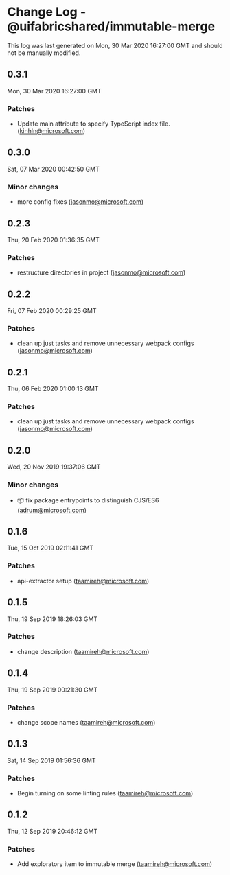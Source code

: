 # Change Log - @uifabricshared/immutable-merge

This log was last generated on Mon, 30 Mar 2020 16:27:00 GMT and should not be manually modified.

## 0.3.1
Mon, 30 Mar 2020 16:27:00 GMT

### Patches

- Update main attribute to specify TypeScript index file. (kinhln@microsoft.com)
## 0.3.0
Sat, 07 Mar 2020 00:42:50 GMT

### Minor changes

- more config fixes (jasonmo@microsoft.com)
## 0.2.3
Thu, 20 Feb 2020 01:36:35 GMT

### Patches

- restructure directories in project (jasonmo@microsoft.com)
## 0.2.2
Fri, 07 Feb 2020 00:29:25 GMT

### Patches

- clean up just tasks and remove unnecessary webpack configs (jasonmo@microsoft.com)
## 0.2.1
Thu, 06 Feb 2020 01:00:13 GMT

### Patches

- clean up just tasks and remove unnecessary webpack configs (jasonmo@microsoft.com)
## 0.2.0
Wed, 20 Nov 2019 19:37:06 GMT

### Minor changes

- 📦 fix package entrypoints to distinguish CJS/ES6 (adrum@microsoft.com)
## 0.1.6
Tue, 15 Oct 2019 02:11:41 GMT

### Patches

- api-extractor setup (taamireh@microsoft.com)
## 0.1.5
Thu, 19 Sep 2019 18:26:03 GMT

### Patches

- change description (taamireh@microsoft.com)
## 0.1.4
Thu, 19 Sep 2019 00:21:30 GMT

### Patches

- change scope names (taamireh@microsoft.com)
## 0.1.3
Sat, 14 Sep 2019 01:56:36 GMT

### Patches

- Begin turning on some linting rules (taamireh@microsoft.com)
## 0.1.2
Thu, 12 Sep 2019 20:46:12 GMT

### Patches

- Add exploratory item to immutable merge (taamireh@microsoft.com)
